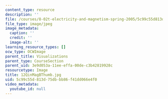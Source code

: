 ```yaml
---
content_type: resource
description: ''
file: /courses/8-02t-electricity-and-magnetism-spring-2005/5c99c55d813d75dbbb86f41dd066e4f0_12QinMagBThumb.jpg
file_type: image/jpeg
image_metadata:
  caption: ''
  credit: ''
  image-alt: ''
learning_resource_types: []
ocw_type: OCWImage
parent_title: Visualizations
parent_type: CourseSection
parent_uid: 3e9d053a-11ee-effa-00de-c3b42819928c
resourcetype: Image
title: 12QinMagBThumb.jpg
uid: 5c99c55d-813d-75db-bb86-f41dd066e4f0
video_metadata:
  youtube_id: null
---
```

